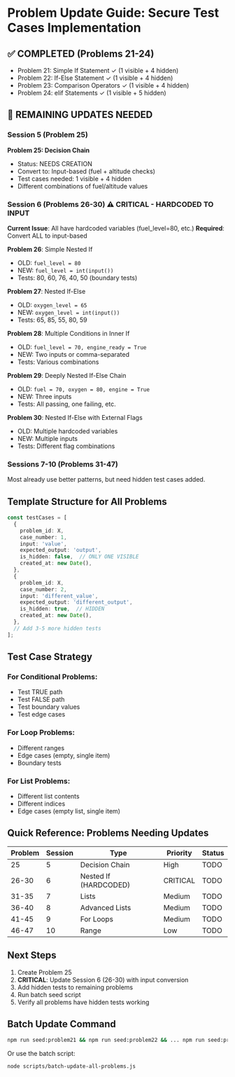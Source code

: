 # Problem Update Guide: Secure Test Cases Implementation

## ✅ COMPLETED (Problems 21-24)
- Problem 21: Simple If Statement ✓ (1 visible + 4 hidden)
- Problem 22: If-Else Statement ✓ (1 visible + 4 hidden)
- Problem 23: Comparison Operators ✓ (1 visible + 4 hidden)
- Problem 24: elif Statements ✓ (1 visible + 5 hidden)

## 🔄 REMAINING UPDATES NEEDED

### Session 5 (Problem 25)
**Problem 25: Decision Chain**
- Status: NEEDS CREATION
- Convert to: Input-based (fuel + altitude checks)
- Test cases needed: 1 visible + 4 hidden
- Different combinations of fuel/altitude values

### Session 6 (Problems 26-30) ⚠️ CRITICAL - HARDCODED TO INPUT
**Current Issue**: All have hardcoded variables (fuel_level=80, etc.)
**Required**: Convert ALL to input-based

**Problem 26**: Simple Nested If
- OLD: `fuel_level = 80`
- NEW: `fuel_level = int(input())`
- Tests: 80, 60, 76, 40, 50 (boundary tests)

**Problem 27**: Nested If-Else
- OLD: `oxygen_level = 65`
- NEW: `oxygen_level = int(input())`
- Tests: 65, 85, 55, 80, 59

**Problem 28**: Multiple Conditions in Inner If
- OLD: `fuel_level = 70, engine_ready = True`
- NEW: Two inputs or comma-separated
- Tests: Various combinations

**Problem 29**: Deeply Nested If-Else Chain
- OLD: `fuel = 70, oxygen = 80, engine = True`
- NEW: Three inputs
- Tests: All passing, one failing, etc.

**Problem 30**: Nested If-Else with External Flags
- OLD: Multiple hardcoded variables
- NEW: Multiple inputs
- Tests: Different flag combinations

### Sessions 7-10 (Problems 31-47)
Most already use better patterns, but need hidden test cases added.

## Template Structure for All Problems

```typescript
const testCases = [
  {
    problem_id: X,
    case_number: 1,
    input: 'value',
    expected_output: 'output',
    is_hidden: false,  // ONLY ONE VISIBLE
    created_at: new Date(),
  },
  {
    problem_id: X,
    case_number: 2,
    input: 'different_value',
    expected_output: 'different_output',
    is_hidden: true,  // HIDDEN
    created_at: new Date(),
  },
  // Add 3-5 more hidden tests
];
```

## Test Case Strategy

### For Conditional Problems:
- Test TRUE path
- Test FALSE path
- Test boundary values
- Test edge cases

### For Loop Problems:
- Different ranges
- Edge cases (empty, single item)
- Boundary tests

### For List Problems:
- Different list contents
- Different indices
- Edge cases (empty list, single item)

## Quick Reference: Problems Needing Updates

| Problem | Session | Type | Priority | Status |
|---------|---------|------|----------|--------|
| 25 | 5 | Decision Chain | High | TODO |
| 26-30 | 6 | Nested If (HARDCODED) | CRITICAL | TODO |
| 31-35 | 7 | Lists | Medium | TODO |
| 36-40 | 8 | Advanced Lists | Medium | TODO |
| 41-45 | 9 | For Loops | Medium | TODO |
| 46-47 | 10 | Range | Low | TODO |

## Next Steps

1. Create Problem 25
2. **CRITICAL**: Update Session 6 (26-30) with input conversion
3. Add hidden tests to remaining problems
4. Run batch seed script
5. Verify all problems have hidden tests working

## Batch Update Command

```bash
npm run seed:problem21 && npm run seed:problem22 && ... npm run seed:problem47
```

Or use the batch script:
```bash
node scripts/batch-update-all-problems.js
```
